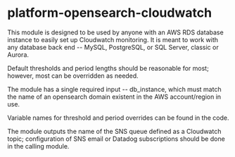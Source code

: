 # platform-opensearch-cloudwatch

This module is designed to be used by anyone with an AWS RDS database instance to easily set up Cloudwatch monitoring.  It is meant to work with any database back end -- MySQL, PostgreSQL, or SQL Server, classic or Aurora.

Default thresholds and period lengths should be reasonable for most; however, most can be overridden as needed.  


The module has a single required input -- db_instance, which must match the name of an opensearch domain existent in the AWS account/region in use.

Variable names for threshold and period overrides can be found in the code.

The module outputs the name of the SNS queue defined as a Cloudwatch topic; configuration of SNS email or Datadog subscriptions should be done in the calling module.
